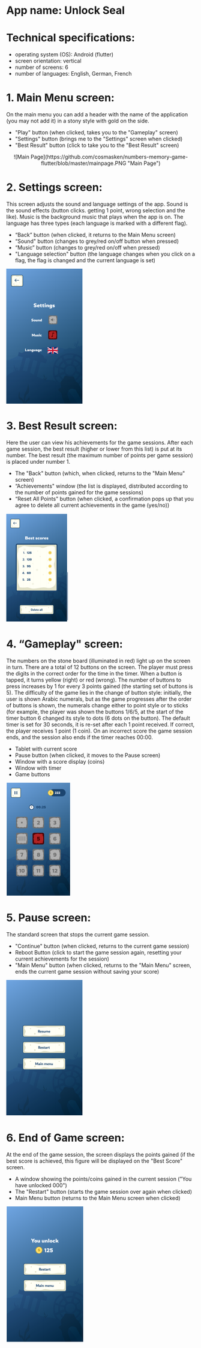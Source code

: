 # App name: Unlock Seal
# Technical specifications:
- operating system (OS): Android (flutter)
- screen orientation: vertical
- number of screens: 6
- number of languages: English, German, French


# 1. Main Menu screen:
On the main menu you can add a header with the name of the application (you may not
add it) in a stony style with gold on the side.
- "Play" button (when clicked, takes you to the "Gameplay" screen)
- "Settings" button (brings me to the "Settings" screen when clicked)
- "Best Result" button (click to take you to the "Best Result" screen)


<center> ![Main Page](https://github.com/cosmasken/numbers-memory-game-flutter/blob/master/mainpage.PNG "Main Page") </center>

# 2. Settings screen:
This screen adjusts the sound and language settings of the app. Sound is the sound
effects (button clicks. getting 1 point, wrong selection and the like). Music is the
background music that plays when the app is on. The language has three types (each
language is marked with a different flag).
- “Back” button (when clicked, it returns to the Main Menu screen)
- “Sound" button (changes to grey/red on/off button when pressed)
- “Music” button (changes to grey/red on/off when pressed)
- "Language selection" button (the language changes when you click on a flag, the
flag is changed and the current language is set)

![Settings Screen](https://github.com/cosmasken/numbers-memory-game-flutter/blob/master/settings.PNG "Settings Screen")


# 3. Best Result screen:
Here the user can view his achievements for the game sessions. After each game session,
the best result (higher or lower from this list) is put at its number. The best result (the
maximum number of points per game session) is placed under number 1.
- The "Back" button (which, when clicked, returns to the "Main Menu" screen)
- “Achievements" window (the list is displayed, distributed according to the number
of points gained for the game sessions)
- “Reset All Points" button (when clicked, a confirmation pops up that you agree to
delete all current achievements in the game (yes/no))


![Best Scores](https://github.com/cosmasken/numbers-memory-game-flutter/blob/master/bestscores.PNG "Best Scores")


# 4. “Gameplay" screen:
The numbers on the stone board (illuminated in red) light up on the screen in turn. There
are a total of 12 buttons on the screen. The player must press the digits in the correct order
for the time in the timer. When a button is tapped, it turns yellow (right) or red (wrong).
The number of buttons to press increases by 1 for every 3 points gained (the starting set of
buttons is 5). The difficulty of the game lies in the change of button style: initially, the user
is shown Arabic numerals, but as the game progresses after the order of buttons is shown,
the numerals change either to point style or to sticks (for example, the player was shown
the buttons 1/6/5, at the start of the timer button 6 changed its style to dots (6 dots on the
button).
The default timer is set for 30 seconds, it is re-set after each 1 point received. If correct, the
player receives 1 point (1 coin). On an incorrect score the game session ends, and the
session also ends if the timer reaches 00:00.
- Tablet with current score
- Pause button (when clicked, it moves to the Pause screen)
- Window with a score display (coins)
- Window with timer
- Game buttons

![GamePlay](https://github.com/cosmasken/numbers-memory-game-flutter/blob/master/gamescreen.PNG "GamePlay")


# 5. Pause screen:
The standard screen that stops the current game session.
- "Continue" button (when clicked, returns to the current game session)
- Reboot Button (click to start the game session again, resetting your current
achievements for the session)
- "Main Menu" button (when clicked, returns to the "Main Menu" screen, ends the
current game session without saving your score)

![Pause screen](https://github.com/cosmasken/numbers-memory-game-flutter/blob/master/pause.PNG "Pause screen")


# 6. End of Game screen:
At the end of the game session, the screen displays the points gained (if the best score is
achieved, this figure will be displayed on the "Best Score" screen.
- A window showing the points/coins gained in the current session ("You have
unlocked 000")
- The "Restart" button (starts the game session over again when clicked)
- Main Menu button (returns to the Main Menu screen when clicked)

![Game Over screen](https://github.com/cosmasken/numbers-memory-game-flutter/blob/master/gameover.PNG "Game Over screen")

